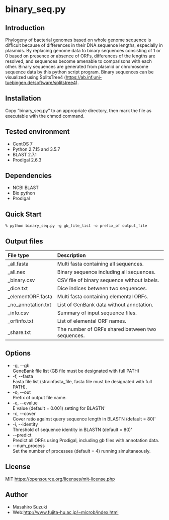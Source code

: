 # binary_seq.py

## Introduction
Phylogeny of bacterial genomes based on whole genome sequence is difficult because of differences in their DNA sequence lengths, especially in plasmids. By replacing genome data to binary sequences consisting of 1 or 0 based on presence or absence of ORFs, differences of the lengths are resolved, and sequences become amenable to comparisons with each other. Binary sequences are generated from plasmid or chromosome sequence data by this python script program. Binary sequences can be visualized using SplitsTree4 (https://ab.inf.uni-tuebingen.de/software/splitstree4).

## Installation
Copy “binary_seq.py” to an appropriate directory, then mark the file as executable with the chmod command.

## Tested environment
- CentOS 7
- Python 2.7.15 and 3.5.7
- BLAST 2.7.1
- Prodigal 2.6.3

## Dependencies
- NCBI BLAST
- Bio python
- Prodigal 

## Quick Start
```% python binary_seq.py -g gb_file_list -o prefix_of output_file```

## Output files
| File type | Description |
|:----------|:------------|
| _all.fasta | Multi fasta containing all sequences. |
| _all.nex | Binary sequence including all sequences. |
| _binary.csv | CSV file of binary sequence without labels. |
| _dice.txt	 | Dice indices between two sequences. |
| _elementORF.fasta | Multi fasta containing elemental ORFs. |
| _no_annotation.txt | List of GenBank data without annotation. |
| _info.csv	 | Summary of input sequence files. |
| _orfinfo.txt | List of elemental ORF names. |
| _share.txt | The number of ORFs shared between two sequences. |

## Options
- -g, --gb  
GeneBank file list (GB file must be designated with full PATH)
- -f, --fasta  
Fasta file list (strain<TAB>fasta_file, fasta file must be designated with full PATH).
- -o, --out  
Prefix of output file name.
- -e, --evalue  
E value (default = 0.001) setting for BLASTN'
- -c, --cover  
Cover ratio against query sequence length in BLASTN (default = 80)'
- -i, --identity  
Threshold of sequence identity in BLASTN (default = 80)'
- --predict  
Predict all ORFs using Prodigal, including gb files with annotation data.
- --num_process  
Set the number of processes (default = 4) running simultaneously.

## License
MIT
https://opensource.org/licenses/mit-license.php

## Author
- Masahiro Suzuki
- Web:http://www.fujita-hu.ac.jp/~microb/index.html
